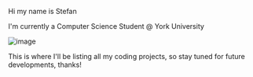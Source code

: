 Hi my name is Stefan

I'm currently a Computer Science Student @ York University 


![image](https://github.com/user-attachments/assets/10341728-14f0-4d20-8879-8348b239f59b)


This is where I'll be listing all my coding projects, so stay tuned for future developments, thanks! 

<!--
**skup0/skup0** is a ✨ _special_ ✨ repository because its `README.md` (this file) appears on your GitHub profile.

Here are some ideas to get you started:

- 🔭 I’m currently working on ...
- 🌱 I’m currently learning ...
- 👯 I’m looking to collaborate on ...
- 🤔 I’m looking for help with ...
- 💬 Ask me about ...
- 📫 How to reach me: ...
- 😄 Pronouns: ...
- ⚡ Fun fact: ...
-->
